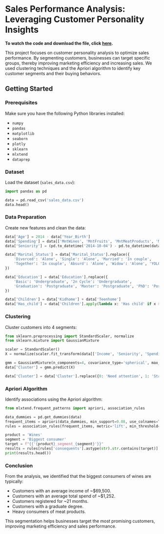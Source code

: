 # Sales Performance Analysis: Leveraging Customer Personality Insights

**To watch the code and download the file, click [here](https://github.com/nilaypatel5/sales-performance-analysis).**

This project focuses on customer personality analysis to optimize sales performance. By segmenting customers, businesses can target specific groups, thereby improving marketing efficiency and increasing sales. We used clustering techniques and the Apriori algorithm to identify key customer segments and their buying behaviors.

## Getting Started

### Prerequisites
Make sure you have the following Python libraries installed:
- `numpy`
- `pandas`
- `matplotlib`
- `seaborn`
- `plotly`
- `sklearn`
- `mlxtend`
- `dataprep`

### Dataset
Load the dataset (`sales_data.csv`):
```python
import pandas as pd

data = pd.read_csv('sales_data.csv')
data.head()
```

### Data Preparation
Create new features and clean the data:
```python
data['Age'] = 2014 - data['Year_Birth']
data['Spending'] = data[['MntWines', 'MntFruits', 'MntMeatProducts', 'MntFishProducts', 'MntSweetProducts', 'MntGoldProds']].sum(axis=1)
data['Seniority'] = (pd.to_datetime('2014-10-04') - pd.to_datetime(data['Dt_Customer'], dayfirst=True)).dt.days / 30

data['Marital_Status'] = data['Marital_Status'].replace({
    'Divorced': 'Alone', 'Single': 'Alone', 'Married': 'In couple',
    'Together': 'In couple', 'Absurd': 'Alone', 'Widow': 'Alone', 'YOLO': 'Alone'
})

data['Education'] = data['Education'].replace({
    'Basic': 'Undergraduate', '2n Cycle': 'Undergraduate',
    'Graduation': 'Postgraduate', 'Master': 'Postgraduate', 'PhD': 'Postgraduate'
})

data['Children'] = data['Kidhome'] + data['Teenhome']
data['Has_child'] = data['Children'].apply(lambda x: 'Has child' if x > 0 else 'No child')
```

### Clustering
Cluster customers into 4 segments:
```python
from sklearn.preprocessing import StandardScaler, normalize
from sklearn.mixture import GaussianMixture

scaler = StandardScaler()
X = normalize(scaler.fit_transform(data[['Income', 'Seniority', 'Spending']]), norm='l2')

gmm = GaussianMixture(n_components=4, covariance_type='spherical', max_iter=2000, random_state=5).fit(X)
data['Cluster'] = gmm.predict(X)

data['Cluster'] = data['Cluster'].replace({0: 'Need attention', 1: 'Stars', 2: 'High potential', 3: 'Leaky bucket'})
```

### Apriori Algorithm
Identify associations using the Apriori algorithm:
```python
from mlxtend.frequent_patterns import apriori, association_rules

data_dummies = pd.get_dummies(data)
frequent_items = apriori(data_dummies, min_support=0.08, use_colnames=True, max_len=10)
rules = association_rules(frequent_items, metric='lift', min_threshold=1)

product = 'Wines'
segment = 'Biggest consumer'
target = f"{{'{product}_segment_{segment}'}}"
results = rules[rules['consequents'].astype(str).str.contains(target)].sort_values(by='confidence', ascending=False)
print(results.head())
```

### Conclusion
From the analysis, we identified that the biggest consumers of wines are typically:
- Customers with an average income of ~$69,500.
- Customers with an average total spend of ~$1,252.
- Customers registered for ~21 months.
- Customers with a graduate degree.
- Heavy consumers of meat products.

This segmentation helps businesses target the most promising customers, improving marketing efficiency and sales performance.
